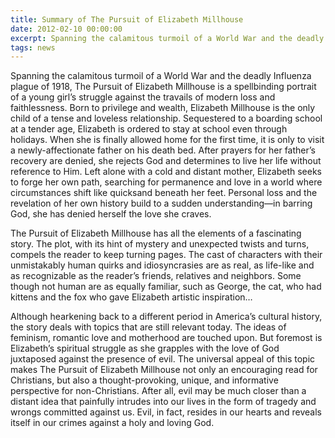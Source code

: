 ```yaml
---
title: Summary of The Pursuit of Elizabeth Millhouse
date: 2012-02-10 00:00:00
excerpt: Spanning the calamitous turmoil of a World War and the deadly Influenza plague of 1918, The Pursuit of Elizabeth Millhouse is a spellbinding portrait of a young girl’s struggle against the travails of modern loss and faithlessness...
tags: news
---
```


Spanning the calamitous turmoil of a World War and the deadly Influenza plague of 1918, The Pursuit of Elizabeth Millhouse is a spellbinding portrait of a young girl’s struggle against the travails of modern loss and faithlessness. Born to privilege and wealth, Elizabeth Millhouse is the only child of a tense and loveless relationship. Sequestered to a boarding school at a tender age, Elizabeth is ordered to stay at school even through holidays. When she is finally allowed home for the first time, it is only to visit a newly-affectionate father on his death bed. After prayers for her father’s recovery are denied, she rejects God and determines to live her life without reference to Him. Left alone with a cold and distant mother, Elizabeth seeks to forge her own path, searching for permanence and love in a world where circumstances shift like quicksand beneath her feet. Personal loss and the revelation of her own history build to a sudden understanding—in barring God, she has denied herself the love she craves.

The Pursuit of Elizabeth Millhouse has all the elements of a fascinating story. The plot, with its hint of mystery and unexpected twists and turns, compels the reader to keep turning pages. The cast of characters with their unmistakably human quirks and idiosyncrasies are as real, as life-like and as recognizable as the reader’s friends, relatives and neighbors. Some though not human are as equally familiar, such as George, the cat, who had kittens and the fox who gave Elizabeth artistic inspiration…

Although hearkening back to a different period in America’s cultural history, the story deals with topics that are still relevant today. The ideas of feminism, romantic love and motherhood are touched upon. But foremost is Elizabeth’s spiritual struggle as she grapples with the love of God juxtaposed against the presence of evil. The universal appeal of this topic makes The Pursuit of Elizabeth Millhouse not only an encouraging read for Christians, but also a thought-provoking, unique, and informative perspective for non-Christians. After all, evil may be much closer than a distant idea that painfully intrudes into our lives in the form of tragedy and wrongs committed against us. Evil, in fact, resides in our hearts and reveals itself in our crimes against a holy and loving God.
